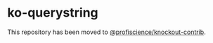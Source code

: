# ko-querystring

This repository has been moved to [@profiscience/knockout-contrib][].

[@profiscience/knockout-contrib]: https://github.com/Profiscience/knockout-contrib/tree/master/packages/querystring
